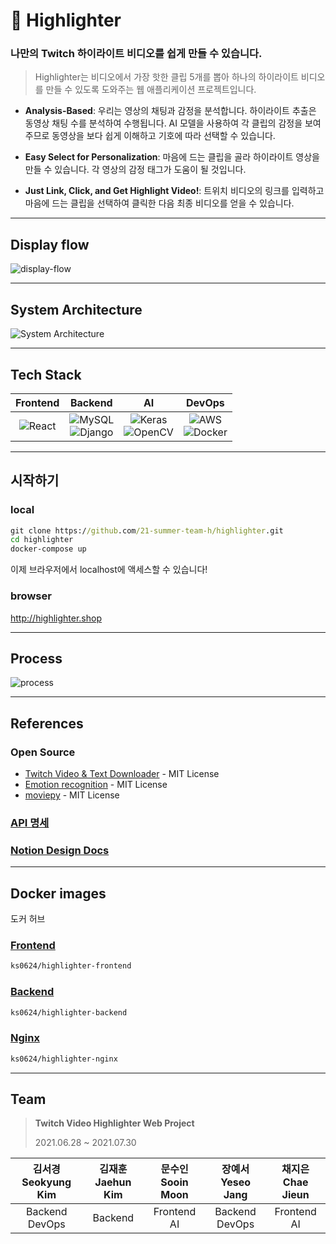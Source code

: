 # 📼 Highlighter

### 나만의 Twitch 하이라이트 비디오를 쉽게 만들 수 있습니다.


> Highlighter는 비디오에서 가장 핫한 클립 5개를 뽑아 하나의 하이라이트 비디오를 만들 수 있도록 도와주는 웹 애플리케이션 프로젝트입니다.

- **Analysis-Based**: 우리는 영상의 채팅과 감정을 분석합니다. 하이라이트 추출은 동영상 채팅 수를 분석하여 수행됩니다. AI 모델을 사용하여 각 클립의 감정을 보여주므로 동영상을 보다 쉽게 이해하고 기호에 따라 선택할 수 있습니다.

- **Easy Select for Personalization**: 마음에 드는 클립을 골라 하이라이트 영상을 만들 수 있습니다. 각 영상의 감정 태그가 도움이 될 것입니다.

- **Just Link, Click, and Get Highlight Video!**: 트위치 비디오의 링크를 입력하고 마음에 드는 클립을 선택하여 클릭한 다음 최종 비디오를 얻을 수 있습니다.
---
## Display flow
![display-flow](https://user-images.githubusercontent.com/55067949/127104148-62b15fde-6f45-4376-b95f-b542c65d570d.png)

---

## System Architecture
![System Architecture](https://user-images.githubusercontent.com/55067949/127111616-b2c3b050-cdc3-4351-925b-ba067ebcd9c1.png)

---

## Tech Stack
|Frontend|Backend|AI|DevOps|
|:------:|:---:|:---:|:---:|
|![React](https://img.shields.io/badge/react-%2320232a.svg?style=for-the-badge&logo=react&logoColor=%2361DAFB)<br>|![MySQL](https://img.shields.io/badge/mysql-%2300f.svg?style=for-the-badge&logo=mysql&logoColor=white)<br>![Django](https://img.shields.io/badge/django-%23092E20.svg?style=for-the-badge&logo=django&logoColor=white)|![Keras](https://img.shields.io/badge/Keras-%23D00000.svg?style=for-the-badge&logo=Keras&logoColor=white)<br>![OpenCV](https://img.shields.io/badge/opencv-%23white.svg?style=for-the-badge&logo=opencv&logoColor=white)|![AWS](https://img.shields.io/badge/AWS-%23FF9900.svg?style=for-the-badge&logo=amazon-aws&logoColor=white)<br>![Docker](https://img.shields.io/badge/docker-%230db7ed.svg?style=for-the-badge&logo=docker&logoColor=white)|


---

## 시작하기
### local
```bat
git clone https://github.com/21-summer-team-h/highlighter.git
cd highlighter
docker-compose up
```
이제 브라우저에서 localhost에 액세스할 수 있습니다! <br>

### browser
http://highlighter.shop

---

## Process
![process](https://user-images.githubusercontent.com/55067949/126746873-85131f1e-19e1-476b-a76f-ae4612c17991.jpg)

---

## References


### Open Source <br />
- [Twitch Video & Text Downloader](https://github.com/lay295/TwitchDownloader) - MIT License
- [Emotion recognition](https://github.com/omar178/Emotion-recognition) - MIT License
- [moviepy](https://github.com/Zulko/moviepy) - MIT License


### [API 명세](https://github.com/21-summer-team-h/highlighter/wiki)
### [Notion Design Docs](https://www.notion.so/Team-H-Docs-f162f52cb49c486f9a1b97cf17767a3a)

---

## Docker images
도커 허브

### [Frontend](https://hub.docker.com/repository/docker/ks0624/highlighter-frontend)
```bat
ks0624/highlighter-frontend
```
### [Backend](https://hub.docker.com/repository/docker/ks0624/highlighter-backend)
```bat
ks0624/highlighter-backend
```
### [Nginx](https://hub.docker.com/repository/docker/ks0624/highlighter-nginx)
```bat
ks0624/highlighter-nginx
```


---
## Team
> **Twitch Video Highlighter Web Project**
>
> 2021.06.28 ~ 2021.07.30
>
>

|김서경 <br> Seokyung Kim|김재훈 <br> Jaehun Kim|문수인 <br> Sooin Moon|장예서 <br> Yeseo Jang|채지은 <br> Chae Jieun|
|:---:|:---:|:---:|:---:|:---:|
|Backend<br>DevOps|Backend|Frontend<br>AI|Backend<br>DevOps|Frontend<br>AI|
